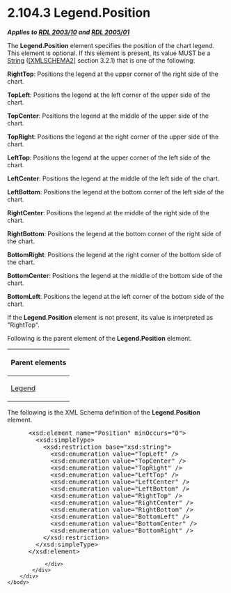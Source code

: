 <html dir="LTR" xmlns:mshelp="http://msdn.microsoft.com/mshelp" xmlns:ddue="http://ddue.schemas.microsoft.com/authoring/2003/5" xmlns:xlink="http://www.w3.org/1999/xlink" xmlns:tool="http://www.microsoft.com/tooltip">
    <head>
        <meta http-equiv="Content-Type" content="text/html; CHARSET=utf-8"></meta>
        <meta name="save" content="history"></meta>
        <title>2.104.3 Legend.Position</title>
        <xml>
            <mshelp:toctitle title="2.104.3 Legend.Position"></mshelp:toctitle>
            <mshelp:rltitle title="[MS-RDL]: Legend.Position"></mshelp:rltitle>
            <mshelp:keyword index="A" term="1545f9e5-b199-4cfe-948d-bf4d0cabce91"></mshelp:keyword>
            <mshelp:attr name="DCSext.ContentType" value="open specification"></mshelp:attr>
            <mshelp:attr name="AssetID" value="1545f9e5-b199-4cfe-948d-bf4d0cabce91"></mshelp:attr>
            <mshelp:attr name="TopicType" value="kbRef"></mshelp:attr>
            <mshelp:attr name="DCSext.Title" value="[MS-RDL]: Legend.Position" />
        </xml>
    </head>
    <body>
        <div id="header">
            <h1 class="heading">2.104.3 Legend.Position</h1>
        </div>
        <div id="mainSection">
            <div id="mainBody">
                <div id="allHistory" class="saveHistory"></div>
                <div id="sectionSection0" class="section" name="collapseableSection">
                    

<p><b><i>Applies to </i></b><a href="a7e2ad00-07c8-4f6d-80ab-3ad55df7b233.md"><b><i>RDL 2003/10</i></b></a><b>
<i>and </i></b><a href="3ebe2912-4958-4832-b391-cad1f5e13338.md"><b><i>RDL 2005/01</i></b></a></p>

<p>The <b>Legend.Position</b> element specifies the position of
the chart legend. This element is optional. If this element is present, its
value MUST be a <a href="1ed81ef3-a683-45e3-aaad-bd2bbe71bc3d.md">String</a>
(<a href="https://go.microsoft.com/fwlink/?LinkId=90610">[XMLSCHEMA2]</a>
section 3.2.1) that is one of the following:</p>

<p><b>RightTop</b>: Positions the legend at the upper
corner of the right side of the chart.</p>

<p><b>TopLeft</b>: Positions the legend at the left
corner of the upper side of the chart.</p>

<p><b>TopCenter</b>: Positions the legend at the middle
of the upper side of the chart.</p>

<p><b>TopRight</b>: Positions the legend at the right
corner of the upper side of the chart.</p>

<p><b>LeftTop</b>: Positions the legend at the upper
corner of the left side of the chart.</p>

<p><b>LeftCenter</b>: Positions the legend at the middle
of the left side of the chart.</p>

<p><b>LeftBottom</b>: Positions the legend at the bottom
corner of the left side of the chart.</p>

<p><b>RightCenter</b>: Positions the legend at the
middle of the right side of the chart.</p>

<p><b>RightBottom</b>: Positions the legend at the
bottom corner of the right side of the chart.</p>

<p><b>BottomRight</b>: Positions the legend at the right
corner of the bottom side of the chart.</p>

<p><b>BottomCenter</b>: Positions the legend at the
middle of the bottom side of the chart.</p>

<p><b>BottomLeft</b>: Positions the legend at the left
corner of the bottom side of the chart.</p>

<p>If the <b>Legend.Position</b> element is not present, its
value is interpreted as &quot;RightTop&quot;.</p>

<p>Following is the parent element of the <b>Legend.Position</b>
element.</p>

<table>
 <thead>
  <tr>
   <th>
   <p>Parent elements</p>
   </th>
  </tr>
 </thead>
 <tr>
  <td>
  <p><a href="ee6c1c5b-1389-43fb-989a-62fbf0cb5f6f.md">Legend</a></p>
  </td>
 </tr>
</table>

<p>The following is the XML Schema definition of the <b>Legend.Position</b>
element.</p>

<dl>
<dd>
<div><pre> &lt;xsd:element name=&quot;Position&quot; minOccurs=&quot;0&quot;&gt;
   &lt;xsd:simpleType&gt;
     &lt;xsd:restriction base=&quot;xsd:string&quot;&gt;
       &lt;xsd:enumeration value=&quot;TopLeft&quot; /&gt;
       &lt;xsd:enumeration value=&quot;TopCenter&quot; /&gt;
       &lt;xsd:enumeration value=&quot;TopRight&quot; /&gt;
       &lt;xsd:enumeration value=&quot;LeftTop&quot; /&gt;
       &lt;xsd:enumeration value=&quot;LeftCenter&quot; /&gt;
       &lt;xsd:enumeration value=&quot;LeftBottom&quot; /&gt;
       &lt;xsd:enumeration value=&quot;RightTop&quot; /&gt;
       &lt;xsd:enumeration value=&quot;RightCenter&quot; /&gt;
       &lt;xsd:enumeration value=&quot;RightBottom&quot; /&gt;
       &lt;xsd:enumeration value=&quot;BottomLeft&quot; /&gt;
       &lt;xsd:enumeration value=&quot;BottomCenter&quot; /&gt;
       &lt;xsd:enumeration value=&quot;BottomRight&quot; /&gt;
     &lt;/xsd:restriction&gt;
   &lt;/xsd:simpleType&gt;
 &lt;/xsd:element&gt;
</pre></div>
</dd></dl>


                </div>
            </div>
        </div>
    </body>
</html>